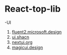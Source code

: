 # React-top-lib
-UI
1. [fluent2.microsoft.design](https://ui.shadcn.com/)
2. [ui.shacn](https://ui.shadcn.com/)
3. [nextui.org](https://nextui.org/)
4. [magicui.design](https://magicui.design/)
